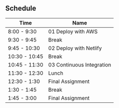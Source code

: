 ## Schedule

| Time          | Name                      |
| ------------- | ------------------------- |
| 8:00 - 9:30   | 01 Deploy with AWS        |
| 9:30 - 9:45   | Break                     |
| 9:45 - 10:30  | 02 Deploy with Netlify    |
| 10:30 - 10:45 | Break                     |
| 10:45 - 11:30 | 03 Continuous Integration |
| 11:30 - 12:30 | Lunch                     |
| 12:30 - 1:30  | Final Assignment          |
| 1:30 - 1:45   | Break                     |
| 1:45 - 3:00   | Final Assignment          |
